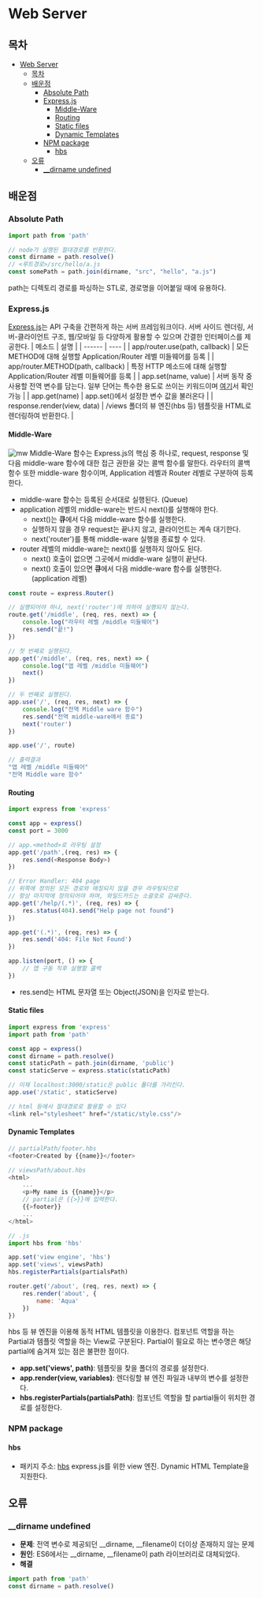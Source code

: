 # Web Server

## 목차
- [Web Server](#web-server)
  - [목차](#목차)
  - [배운점](#배운점)
    - [Absolute Path](#absolute-path)
    - [Express.js](#expressjs)
      - [Middle-Ware](#middle-ware)
      - [Routing](#routing)
      - [Static files](#static-files)
      - [Dynamic Templates](#dynamic-templates)
    - [NPM package](#npm-package)
      - [hbs](#hbs)
  - [오류](#오류)
    - [__dirname undefined](#__dirname-undefined)

## 배운점
### Absolute Path
```js
import path from 'path'

// node가 실행된 절대경로를 반환한다.
const dirname = path.resolve()
// <루트경로>/src/hello/a.js
const somePath = path.join(dirname, "src", "hello", "a.js")
```
path는 디렉토리 경로를 파싱하는 STL로, 경로명을 이어붙일 때에 유용하다.

### Express.js
[Express.js](https://expressjs.com/en/starter/installing.html)는 API 구축을 간편하게 하는 서버 프레임워크이다. 서버 사이드 렌더링, 서버-클라이언트 구조, 웹/모바일 등 다양하게 활용할 수 있으며 간결한 인터페이스를 제공한다.
| 메소드 | 설명 |
| ------ | ---- |
| app/router.use(path, callback)  | 모든 METHOD에 대해 실행할 Application/Router 레벨 미들웨어를 등록 |
| app/router.METHOD(path, callback) | 특정 HTTP 메소드에 대해 실행할 Application/Router 레벨 미들웨어를 등록 |
| app.set(name, value) | 서버 동작 중 사용할 전역 변수를 담는다. 일부 단어는 특수한 용도로 쓰이는 키워드이며 [여기](http://expressjs.com/en/5x/api.html#app.settings.table)서 확인 가능 |
| app.get(name) | app.set()에서 설정한 변수 값을 불러온다 |
| response.render(view, data) | /views 폴더의 뷰 엔진(hbs 등) 템플릿을 HTML로 렌더링하여 반환한다. |

#### Middle-Ware
![mw](https://media.geeksforgeeks.org/wp-content/uploads/20211007175759/MiddlewareChaining.png)
Middle-Ware 함수는 Express.js의 핵심 중 하나로, request, response 및 다음 middle-ware 함수에 대한 접근 권한을 갖는 콜백 함수를 말한다. 라우터의 콜백 함수 또한 middle-ware 함수이며, Application 레벨과 Router 레벨로 구분하여 등록한다.
* middle-ware 함수는 등록된 순서대로 실행된다. (Queue)
* application 레벨의 middle-ware는 반드시 next()를 실행해야 한다.
  * next()는 **큐**에서 다음 middle-ware 함수를 실행한다.
  * 실행하지 않을 경우 request는 끝나지 않고, 클라이언트는 계속 대기한다.
  * next('router')를 통해 middle-ware 실행을 종료할 수 있다.
* router 레벨의 middle-ware는 next()를 실행하지 않아도 된다.
  * next() 호출이 없으면 그곳에서 middle-ware 실행이 끝난다.
  * next() 호출이 있으면 **큐**에서 다음 middle-ware 함수를 실행한다. (application 레벨)
```js
const route = express.Router()

// 실행되어야 하나, next('router')에 의하여 실행되지 않는다.
route.get('/middle', (req, res, next) => {
    console.log("라우터 레벨 /middle 미들웨어")
    res.send("끝!")
})

// 첫 번째로 실행된다.
app.get('/middle', (req, res, next) => {
    console.log("앱 레벨 /middle 미들웨어")
    next()
})

// 두 번째로 실행된다.
app.use('/', (req, res, next) => {
    console.log("전역 Middle ware 함수")
    res.send("전역 middle-ware에서 종료")
    next('router')
})

app.use('/', route)

// 출력결과
"앱 레벨 /middle 미들웨어"
"전역 Middle ware 함수"
```


#### Routing
```js
import express from 'express'

const app = express()
const port = 3000

// app.<method>로 라우팅 설정
app.get('/path',(req, res) => {
    res.send(<Response Body>)
})

// Error Handler: 404 page
// 위쪽에 정의된 모든 경로와 매칭되지 않을 경우 라우팅되므로
// 항상 마지막에 정의되어야 하며, 와일드카드는 소괄호로 감싸준다.
app.get('/help/(.*)', (req, res) => {
    res.status(404).send("Help page not found")
})

app.get('(.*)', (req, res) => {
    res.send('404: File Not Found')
})

app.listen(port, () => {
    // 앱 구동 직후 실행할 콜백
})
```
* res.send는 HTML 문자열 또는 Object(JSON)을 인자로 받는다.

#### Static files
```js
import express from 'express'
import path from 'path'

const app = express()
const dirname = path.resolve()
const staticPath = path.join(dirname, 'public')
const staticServe = express.static(staticPath)

// 이제 localhost:3000/static은 public 폴더를 가리킨다.
app.use('/static', staticServe)

// html 등에서 절대경로로 활용할 수 있다
<link rel="stylesheet" href="/static/style.css"/>
```

#### Dynamic Templates
```js
// partialPath/footer.hbs
<footer>Created by {{name}}</footer>

// viewsPath/about.hbs
<html>
    ...
    <p>My name is {{name}}</p>
    // partial은 {{>}}에 입력한다.
    {{>footer}}
    ...
</html>

// .js
import hbs from 'hbs'

app.set('view engine', 'hbs')
app.set('views', viewsPath)
hbs.registerPartials(partialsPath)

router.get('/about', (req, res, next) => {
    res.render('about', {
        name: 'Aqua'
    })
})
```
hbs 등 뷰 엔진을 이용해 동적 HTML 템플릿을 이용한다. 컴포넌트 역할을 하는 Partial과 템플릿 역할을 하는 View로 구분된다. Partial이 필요로 하는 변수명은 해당 partial에 숨겨져 있는 점은 불편한 점이다.
* **app.set('views', path)**: 템플릿을 찾을 폴더의 경로를 설정한다.
* **app.render(view, variables)**: 렌더링할 뷰 엔진 파일과 내부의 변수를 설정한다.
* **hbs.registerPartials(partialsPath)**: 컴포넌트 역할을 할 partial들이 위치한 경로를 설정한다.

### NPM package
#### hbs
* 패키지 주소: [hbs](https://www.npmjs.com/package/hbs)
express.js를 위한 view 엔진. Dynamic HTML Template을 지원한다.


## 오류
### __dirname undefined
* **문제**: 전역 변수로 제공되던 __dirname, __filename이 더이상 존재하지 않는 문제
* **원인**: ES6에서는 __dirname, __filename이 path 라이브러리로 대체되었다.
* **해결**
```js
import path from 'path'
const dirname = path.resolve()
```